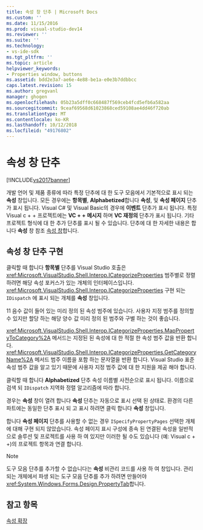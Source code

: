 ```yaml
---
title: 속성 창 단추 | Microsoft Docs
ms.custom: ''
ms.date: 11/15/2016
ms.prod: visual-studio-dev14
ms.reviewer: ''
ms.suite: ''
ms.technology:
- vs-ide-sdk
ms.tgt_pltfrm: ''
ms.topic: article
helpviewer_keywords:
- Properties window, buttons
ms.assetid: bdd2e3a7-ae6e-4e88-be1a-e0e3b7ddbbcc
caps.latest.revision: 15
ms.author: gregvanl
manager: ghogen
ms.openlocfilehash: 05b23a5dff0c668487f569ceb4fcd5efb6a582aa
ms.sourcegitcommit: 9ceaf69568d61023868ced59108ae4dd46f720ab
ms.translationtype: MT
ms.contentlocale: ko-KR
ms.lasthandoff: 10/12/2018
ms.locfileid: "49176802"
---
```

# <a name="properties-window-buttons"></a>속성 창 단추
[!INCLUDE[vs2017banner](../../includes/vs2017banner.md)]

개발 언어 및 제품 종류에 따라 특정 단추에 대 한 도구 모음에서 기본적으로 표시 되는 **속성** 창입니다. 모든 경우에는 **항목별**, **Alphabetized**합니다 **속성**, 및 **속성 페이지** 단추가 표시 됩니다. Visual C# 및 Visual Basic의 경우에 **이벤트** 단추가 표시 됩니다. 특정 Visual c + + 프로젝트에는 **VC + + 메시지** 하며 **VC 재정의** 단추가 표시 됩니다. 기타 프로젝트 형식에 대 한 추가 단추를 표시 될 수 있습니다. 단추에 대 한 자세한 내용은 합니다 **속성** 창 참조 [속성 창](../../ide/reference/properties-window.md)합니다.  
  
## <a name="implementation-of-properties-window-buttons"></a>속성 창 단추 구현  
 클릭할 때 합니다 **항목별** 단추를 Visual Studio 호출은 <xref:Microsoft.VisualStudio.Shell.Interop.ICategorizeProperties> 범주별로 정렬 하려면 해당 속성 포커스가 있는 개체의 인터페이스입니다. <xref:Microsoft.VisualStudio.Shell.Interop.ICategorizeProperties> 구현 되는 `IDispatch` 에 표시 되는 개체를 **속성** 창입니다.  
  
 11 음수 값이 들어 있는 미리 정의 된 속성 범주에 있습니다. 사용자 지정 범주를 정의할 수 있지만 할당 하는 해당 양수 값 미리 정의 된 범주와 구별 하는 것이 좋습니다.  
  
 <xref:Microsoft.VisualStudio.Shell.Interop.ICategorizeProperties.MapPropertyToCategory%2A> 메서드는 지정된 된 속성에 대 한 적절 한 속성 범주 값을 반환 합니다. <xref:Microsoft.VisualStudio.Shell.Interop.ICategorizeProperties.GetCategoryName%2A> 메서드 범주 이름을 포함 하는 문자열을 반환 합니다. Visual Studio 표준 속성 범주 값을 알고 있기 때문에 사용자 지정 범주 값에 대 한 지원을 제공 해야 합니다.  
  
 클릭할 때 합니다 **Alphabetized** 단추 속성 이름별 사전순으로 표시 됩니다. 이름으로 검색 되 `IDispatch` 지역화 정렬 알고리즘에 따라 합니다.  
  
 경우는 **속성** 창이 열려 합니다 **속성** 단추는 자동으로 표시 선택 된 상태로. 환경의 다른 파트에는 동일한 단추 표시 되 고 표시 하려면 클릭 합니다 **속성** 창입니다.  
  
 합니다 **속성 페이지** 단추를 사용할 수 없는 경우 `ISpecifyPropertyPages` 선택한 개체에 대해 구현 되지 않았습니다. 속성 페이지 표시 구성에 종속 된 연결된 속성을 일반적으로 솔루션 및 프로젝트를 사용 하 여 있지만 이러한 될 수도 있습니다 (예: Visual c + +)의 프로젝트 항목과 연결 합니다.  
  
> [!NOTE]
>  도구 모음 단추를 추가할 수 없습니다는 **속성** 비관리 코드를 사용 하 여 창입니다. 관리 되는 개체에서 파생 되는 도구 모음 단추를 추가 하려면 만들어야 <xref:System.Windows.Forms.Design.PropertyTab>합니다.  
  
## <a name="see-also"></a>참고 항목  
 [속성 확장](../../extensibility/internals/extending-properties.md)

